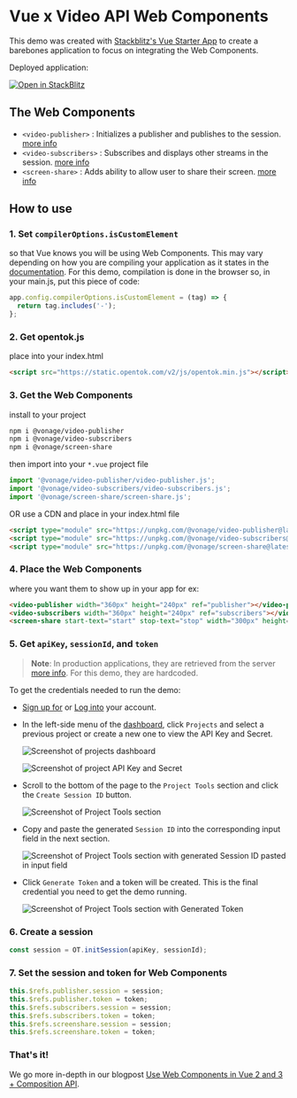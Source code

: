 # Vue x Video API Web Components

This demo was created with [Stackblitz's Vue Starter App](https://stackblitz.com/fork/vue) to create a barebones application to focus on integrating the Web Components.

Deployed application:

[![Open in StackBlitz](https://developer.stackblitz.com/img/open_in_stackblitz.svg)](https://stackblitz.com/fork/github/opentok/web-components/tree/main/examples/vue)

## The Web Components

- `<video-publisher>` : Initializes a publisher and publishes to the session. [more info](https://github.com/opentok/web-components/tree/main/video-publisher)
- `<video-subscribers>` : Subscribes and displays other streams in the session. [more info](https://github.com/opentok/web-components/tree/main/video-subscribers)
- `<screen-share>` : Adds ability to allow user to share their screen. [more info](https://github.com/opentok/web-components/tree/main/screen-share)

## How to use

### 1. Set `compilerOptions.isCustomElement`
so that Vue knows you will be using Web Components. This may vary depending on how you are compiling your application as it states in the [documentation](https://vuejs.org/guide/extras/web-components.html).
For this demo, compilation is done in the browser so, in your main.js, put this piece of code:
```js
app.config.compilerOptions.isCustomElement = (tag) => {
  return tag.includes('-');
};
```

### 2. Get opentok.js
place into your index.html
```html
<script src="https://static.opentok.com/v2/js/opentok.min.js"></script>
```

### 3. Get the Web Components

install to your project
```bash
npm i @vonage/video-publisher
npm i @vonage/video-subscribers
npm i @vonage/screen-share
```
then import into your `*.vue` project file
```js
import '@vonage/video-publisher/video-publisher.js';
import '@vonage/video-subscribers/video-subscribers.js';
import '@vonage/screen-share/screen-share.js';
```

OR use a CDN and place in your index.html file
```html
<script type="module" src="https://unpkg.com/@vonage/video-publisher@latest/video-publisher.js?module"></script>
<script type="module" src="https://unpkg.com/@vonage/video-subscribers@latest/video-subscribers.js?module"></script>
<script type="module" src="https://unpkg.com/@vonage/screen-share@latest/screen-share.js?module"></script>
```

### 4. Place the Web Components
where you want them to show up in your app
for ex:
```html
<video-publisher width="360px" height="240px" ref="publisher"></video-publisher>
<video-subscribers width="360px" height="240px" ref="subscribers"></video-subscribers>
<screen-share start-text="start" stop-text="stop" width="300px" height="240px" ref="screenshare"></screen-share>
```

### 5. Get `apiKey`, `sessionId`, and `token`
>**Note**: In production applications, they are retrieved from the server [more info](https://tokbox.com/developer/sdks/server/). For this demo, they are hardcoded.

To get the credentials needed to run the demo:
- [Sign up for](https://www.tokbox.com/account/user/signup) or [Log into](https://tokbox.com/account) your account.
- In the left-side menu of the [dashboard](https://tokbox.com/account), click `Projects` and select a previous project or create a new one to view the API Key and Secret.

    ![Screenshot of projects dashboard](https://github.com/opentok/web-components/raw/main/examples/vue/projects-dashboard-screenshot.jpeg)

    ![Screenshot of project API Key and Secret](https://github.com/opentok/web-components/raw/main/examples/vue/project-api-key-secret-screenshot.jpeg)

- Scroll to the bottom of the page to the `Project Tools` section and click the `Create Session ID` button.

    ![Screenshot of Project Tools section](https://github.com/opentok/web-components/raw/main/examples/vue/create-session-id-screenshot.jpg)

- Copy and paste the generated `Session ID` into the corresponding input field in the next section.

    ![Screenshot of Project Tools section with generated Session ID pasted in input field](https://github.com/opentok/web-components/raw/main/examples/vue/paste-session-id-screenshot.jpg)

- Click `Generate Token` and a token will be created. This is the final credential you need to get the demo running.

    ![Screenshot of Project Tools section with Generated Token](https://github.com/opentok/web-components/raw/main/examples/vue/generated-token-screenshot.jpg)

### 6. Create a session
```js
const session = OT.initSession(apiKey, sessionId);
```

### 7. Set the session and token for Web Components
```js
this.$refs.publisher.session = session;
this.$refs.publisher.token = token;
this.$refs.subscribers.session = session;
this.$refs.subscribers.token = token;
this.$refs.screenshare.session = session;
this.$refs.screenshare.token = token;
```

### That's it!

We go more in-depth in our blogpost
[Use Web Components in Vue 2 and 3 + Composition API](https://developer.vonage.com/blog/20/10/30/use-web-components-in-vue-2-and-3-composition-api-dr).
